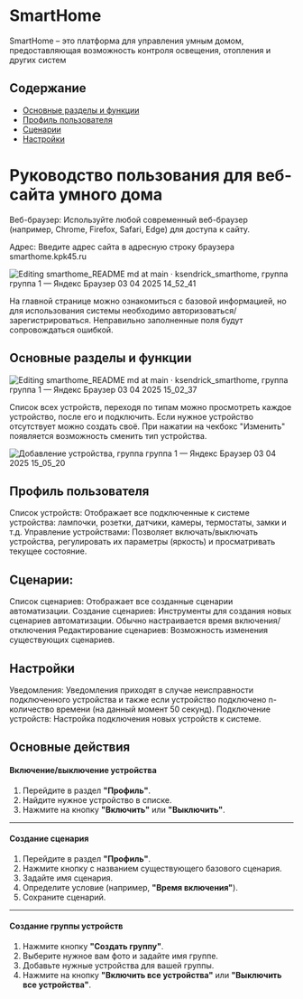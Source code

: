 # SmartHome

SmartHome – это платформа для управления умным домом, предоставляющая возможность контроля освещения, отопления и других систем

## Содержание
- [Основные разделы и функции](#основные-разделы-и-функции)
- [Профиль пользователя](#профильпользователя)
- [Сценарии](#сценарии)
- [Настройки](#настройки)

# Руководство пользования для веб-сайта умного дома

Веб-браузер: Используйте любой современный веб-браузер (например, Chrome, Firefox, Safari, Edge) для доступа к сайту.

Адрес: Введите адрес сайта в адресную строку браузера smarthome.kpk45.ru


![Editing smarthome_README md at main · ksendrick_smarthome, группа группа 1 — Яндекс Браузер 03 04 2025 14_52_41](https://github.com/user-attachments/assets/b9834bc6-82de-4bbc-be2c-0af916f10120)


На главной странице можно ознакомиться с базовой информацией, но для использования системы необходимо авторизоваться/зарегистрироваться. Неправильно заполненные поля будут сопровождаться ошибкой.

## Основные разделы и функции
![Editing smarthome_README md at main · ksendrick_smarthome, группа группа 1 — Яндекс Браузер 03 04 2025 15_02_37](https://github.com/user-attachments/assets/59d88bef-d2c5-4817-b78b-5e5971f7c1f4)


Список всех устройств, переходя по типам можно просмотреть каждое устройство, после его и подключить. Если нужное устройство отсутствует можно создать своё. При нажатии на чекбокс "Изменить" появляется возможность сменить тип устройства.

![Добавление устройства, группа группа 1 — Яндекс Браузер 03 04 2025 15_05_20](https://github.com/user-attachments/assets/3b391bb3-14e9-422c-9f42-3894f5438d24)

## Профиль пользователя
Список устройств: Отображает все подключенные к системе устройства: лампочки, розетки, датчики, камеры, термостаты, замки и т.д.
Управление устройствами: Позволяет включать/выключать устройства, регулировать их параметры (яркость) и просматривать текущее состояние.

## Сценарии:
Список сценариев: Отображает все созданные сценарии автоматизации.
Создание сценариев: Инструменты для создания новых сценариев автоматизации. Обычно настраивается время включения/отключения
Редактирование сценариев: Возможность изменения существующих сценариев.

## Настройки
Уведомления: Уведомления приходят в случае неисправности подключенного устройства и также если устройство подключено n-количество времени (на данный момент 50 секунд).
Подключение устройств: Настройка подключения новых устройств к системе.


## Основные действия

#### Включение/выключение устройства

1. Перейдите в раздел **"Профиль"**.
2. Найдите нужное устройство в списке.
3. Нажмите на кнопку **"Включить"** или **"Выключить"**.

---

#### Создание сценария

1. Перейдите в раздел **"Профиль"**.
2. Нажмите кнопку с названием существующего базового сценария.
3. Задайте имя сценария.
4. Определите условие (например, **"Время включения"**).
5. Сохраните сценарий.

---

#### Создание группы устройств

1. Нажмите кнопку **"Создать группу"**.
2. Выберите нужное вам фото и задайте имя группе.
3. Добавьте нужные устройства для вашей группы.
4. Нажмите на кнопку **"Включить все устройства"** или **"Выключить все устройства"**.





    

    
